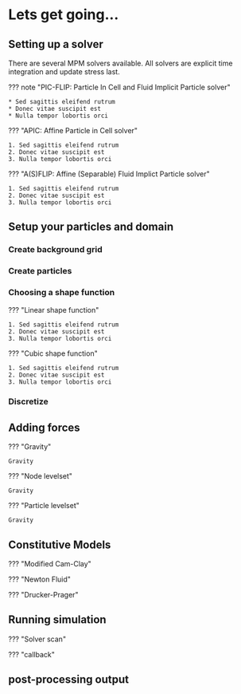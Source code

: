 
# Lets get going...



## Setting up a solver

There are several MPM solvers available. All solvers are explicit time integration and update stress last.

??? note "PIC-FLIP: Particle In Cell and Fluid Implicit Particle solver"

    * Sed sagittis eleifend rutrum
    * Donec vitae suscipit est
    * Nulla tempor lobortis orci

??? "APIC: Affine Particle in Cell solver"

    1. Sed sagittis eleifend rutrum
    2. Donec vitae suscipit est
    3. Nulla tempor lobortis orci


??? "A(S)FLIP: Affine (Separable) Fluid Implict Particle solver"

    1. Sed sagittis eleifend rutrum
    2. Donec vitae suscipit est
    3. Nulla tempor lobortis orci

## Setup your particles and domain

### Create background grid

### Create particles

### Choosing a shape function


??? "Linear shape function"

    1. Sed sagittis eleifend rutrum
    2. Donec vitae suscipit est
    3. Nulla tempor lobortis orci

??? "Cubic shape function"

    1. Sed sagittis eleifend rutrum
    2. Donec vitae suscipit est
    3. Nulla tempor lobortis orci

### Discretize

## Adding forces


??? "Gravity"

    Gravity


??? "Node levelset"

    Gravity

??? "Particle levelset"

    Gravity

## Constitutive Models

??? "Modified Cam-Clay"

??? "Newton Fluid"

??? "Drucker-Prager"



## Running simulation

??? "Solver scan"


??? "callback"



## post-processing output